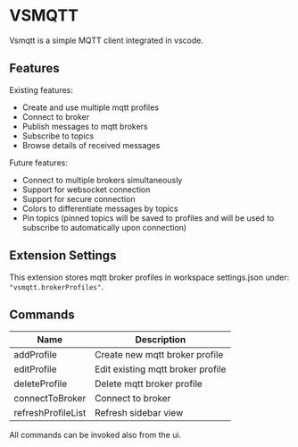 # VSMQTT

Vsmqtt is a simple MQTT client integrated in vscode.

## Features

Existing features:

* Create and use multiple mqtt profiles
* Connect to broker
* Publish messages to mqtt brokers
* Subscribe to topics
* Browse details of received messages 

Future features:

* Connect to multiple brokers simultaneously
* Support for websocket connection
* Support for secure connection
* Colors to differentiate messages by topics
* Pin topics (pinned topics will be saved to profiles and will be used to subscribe to automatically upon connection)

## Extension Settings

This extension stores mqtt broker profiles in workspace settings.json under: `"vsmqtt.brokerProfiles"`.

## Commands

| Name               | Description                       |
|--------------------|-----------------------------------|
| addProfile         | Create new mqtt broker profile    |
| editProfile        | Edit existing mqtt broker profile |
| deleteProfile      | Delete mqtt broker profile        |
| connectToBroker    | Connect to broker                 |
| refreshProfileList | Refresh sidebar view              |

All commands can be invoked also from the ui.

